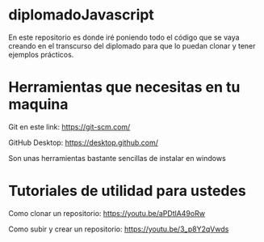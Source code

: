 # diplomadoJavascript

En este repositorio es donde iré poniendo todo el código que se vaya creando en el transcurso del 
diplomado para que lo puedan clonar y tener ejemplos prácticos. 


# Herramientas que necesitas en tu maquina
Git en este link: https://git-scm.com/

GitHub Desktop: https://desktop.github.com/

Son unas herramientas bastante sencillas de instalar en windows

# Tutoriales de utilidad para ustedes

Como clonar un repositorio: https://youtu.be/aPDtlA49oRw

Como subir y crear un repositorio: https://youtu.be/3_p8Y2qVwds
